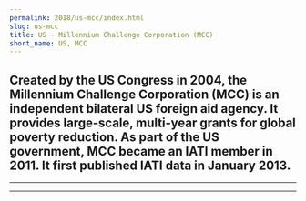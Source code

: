 ```yaml
---
permalink: 2018/us-mcc/index.html
slug: us-mcc
title: US – Millennium Challenge Corporation (MCC)
short_name: US, MCC
---
```

Created by the US Congress in 2004, the Millennium Challenge Corporation (MCC) is an independent bilateral US foreign aid agency. It provides large-scale, multi-year grants for global poverty reduction. As part of the US government, MCC became an IATI member in 2011. It first published IATI data in January 2013. 
---

---

---
